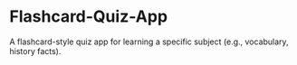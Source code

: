 # Flashcard-Quiz-App
A flashcard-style quiz app for learning a specific subject (e.g., vocabulary, history facts).
